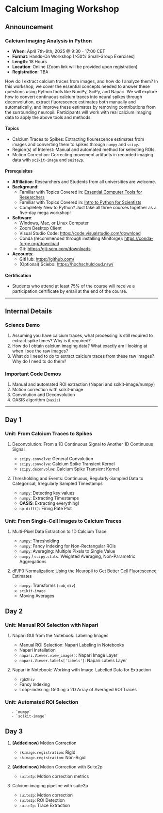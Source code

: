 # Calcium Imaging Workshop 

## Announcement

### Calcium Imaging Analysis in Python
  - **When**: April 7th-9th, 2025 @ 9:30 - 17:00 CET
  - **Format**: Hands-On Workshop (>50% Small-Group Exercises)
  - **Length**: 18 Hours
  - **Location**: Online (Zoom link will be provided upon registration)
  - **Registration**: TBA


How do I extract calcium traces from images, and how do I analyze them? In this workshop, we cover the essential concepts needed to answer these questions using Python tools like NumPy, SciPy, and Napari. We will explore how to convert continuous calcium traces into neural spikes through deconvolution, extract fluorescence estimates both manually and automatically, and improve these estimates by removing contributions from the surrounding neuropil. Participants will work with real calcium imaging data to apply the above tools and methods.  

#### Topics
  - Calcium Traces to Spikes: Extracting flourescence estimates from images and converting them to spikes through `numpy` and `scipy`. 
  - Region(s) of Interest: Manual and automated method for selecting ROIs. 
  - Motion Correction: Correcting movement artifacts in recorded imaging data with `scikit-image` and `suite2p`.   

#### Prerequisites
- **Affiliation**: Researchers and Students from all universities are welcome.  
- **Background**: 
    - Familiar with Topics Covered in: [Essential Computer Tools for Researchers](TBA) 
    - Familiar with Topics Covered in: [Intro to Python for Scientists](TBA)
    - Completely New to Python?  Just take all three courses together as a five-day mega workshop! 
- **Software**: 
  - Windows, Mac, or Linux Computer
  - Zoom Desktop Client
  - Visual Studio Code: https://code.visualstudio.com/download
  - Conda (recommended through installing Miniforge): https://conda-forge.org/download
  - Git: https://git-scm.com/downloads
- **Accounts**:
  - GitHub: https://github.com/
  - (Optional) Sciebo: https://hochschulcloud.nrw/

#### Certification
  - Students who attend at least 75% of the course will receive a participation certificate by email at the end of the course.

---

## Internal Details

### Science Demo
1. Assuming you have calcium traces, what processing is still required to extract spike times? Why is it required? 
2. How do I obtain calcium imaging data? What exactly am I looking at when I see the raw images? 
3. What do I need to do to extract calcium traces from these raw images? Why do I need to do them?  

### Important Code Demos 
1. Manual and automated ROI extraction (Napari and scikit-image/numpy)
2. Motion correction with scikit-image
3. Convolution and Deconvolution 
4. OASIS algorithm (`oasis`) 

---
## Day 1

### Unit: From Calcium Traces to Spikes
  1. Deconvolution: From a 1D Continuous Signal to Another 1D Continuous Signal
     - `scipy.convolve`: General Convolution  
     - `scipy.convolve`: Calcium Spike Transient Kernel  
     - `scipy.deconvolve`: Calcium Spike Transient Kernel  

  2. Thresholding and Events: Continuous, Regularly-Sampled Data to Categorical, Irregularly Sampled Timestamps   
      - `numpy`: Detecting key values  
      - `numpy`: Extracting Timestamps  
      - **OASIS**: Extracting everything!  
      - `np.diff()`: Firing Rate Plot  

### Unit: From Single-Cell Images to Calcium Traces

  1. Multi-Pixel Data Extraction to 1D Calcium Trace
     - `numpy`: Thresholding  
     - `numpy`: Fancy Indexing for Non-Rectangular ROIs  
     - `numpy`: Averaging: Multiple Pixels to Single Value  
     - `numpy` / `scipy.stats`: Weighted Averaging, Non-Parametric Aggregations  

  2. dF/F0 Normalization: Using the Neuropil to Get Better Cell Fluorescence Estimates
     
     - `numpy`: Transforms (`sub`, `div`)  
     - `scikit-image`  
     - Moving Averages  

## Day 2

### Unit: Manual ROI Selection with Napari

  1. Napari GUI from the Notebook: Labeling Images
     - Manual ROI Selection: Napari Labeling in Notebooks  
     - Napari Installation  
     - `napari.Viewer.view_image()`: Napari Image Layer  
     - `napari.Viewer.labels['labels']`: Napari Labels Layer  

  2. Napari in Notebook: Working with Image-Labelled Data for Extraction
     - `rgb2hsv`  
     - Fancy Indexing  
     - Loop-indexing: Getting a 2D Array of Averaged ROI Traces  

### Unit: Automated ROI Selection     
       - `numpy`  
       - `scikit-image`  

## Day 3

1. **(Added now)** Motion Correction
   
   - `skimage.registration`: Rigid  
   - `skimage.registration`: Non-Rigid 

2. **(Added now)** Motion Correction with Suite2p
   
   - `suite2p`: Motion correction metrics

3. Calcium imaging pipeline with suite2p
   
   - `suite2p`: Motion correction 
   - `suite2p`: ROI Detection  
   - `suite2p`: Trace Extraction  
